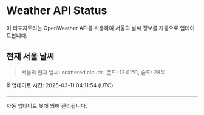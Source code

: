 
# Weather API Status

이 리포지토리는 OpenWeather API를 사용하여 서울의 날씨 정보를 자동으로 업데이트합니다.

## 현재 서울 날씨
> 서울의 현재 날씨: scattered clouds, 온도: 12.01°C, 습도: 28%

⏳ 업데이트 시간: 2025-03-11 04:11:54 (UTC)

---
자동 업데이트 봇에 의해 관리됩니다.
